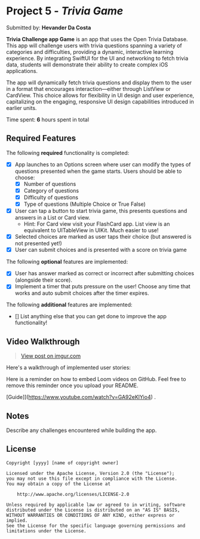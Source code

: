 # Project 5 - *Trivia Game*

Submitted by: **Hevander Da Costa**

**Trivia Challenge app Game** is an app that uses the Open Trivia Database. This app will challenge users with trivia questions spanning a variety of categories and difficulties, providing a dynamic, interactive learning experience. By integrating SwiftUI for the UI and networking to fetch trivia data, students will demonstrate their ability to create complex iOS applications.

The app will dynamically fetch trivia questions and display them to the user in a format that encourages interaction—either through ListView or CardView. This choice allows for flexibility in UI design and user experience, capitalizing on the engaging, responsive UI design capabilities introduced in earlier units.

Time spent: **6** hours spent in total

## Required Features

The following **required** functionality is completed:

- [X] App launches to an Options screen where user can modify the types of questions presented when the game starts. Users should be able to choose:
  - [X] Number of questions
  - [X] Category of questions
  - [X] Difficulty of questions
  - [X] Type of questions (Multiple Choice or True False)
- [X] User can tap a button to start trivia game, this presents questions and answers in a List or Card view.
  - Hint: For Card view visit your FlashCard app. List view is an equivalent to UITableView in UIKit. Much easier to use!
- [X] Selected choices are marked as user taps their choice (but answered is not presented yet!)
- [X] User can submit choices and is presented with a score on trivia game
 
The following **optional** features are implemented:

- [X] User has answer marked as correct or incorrect after submitting choices (alongside their score).
- [X] Implement a timer that puts pressure on the user! Choose any time that works and auto submit choices after the timer expires. 

The following **additional** features are implemented:

- [] List anything else that you can get done to improve the app functionality!

## Video Walkthrough
<blockquote class="imgur-embed-pub" lang="en" data-id="rWyED2m">
<a href="https://imgur.com/rWyED2m">View post on imgur.com</a>
</blockquote><script async src="//s.imgur.com/min/embed.js" charset="utf-8"></script>



Here's a walkthrough of implemented user stories:

Here is a reminder on how to embed Loom videos on GitHub. Feel free to remove this reminder once you upload your README. 

[Guide]](https://www.youtube.com/watch?v=GA92eKlYio4) .

## Notes

Describe any challenges encountered while building the app.

## License

    Copyright [yyyy] [name of copyright owner]

    Licensed under the Apache License, Version 2.0 (the "License");
    you may not use this file except in compliance with the License.
    You may obtain a copy of the License at

        http://www.apache.org/licenses/LICENSE-2.0

    Unless required by applicable law or agreed to in writing, software
    distributed under the License is distributed on an "AS IS" BASIS,
    WITHOUT WARRANTIES OR CONDITIONS OF ANY KIND, either express or implied.
    See the License for the specific language governing permissions and
    limitations under the License.
